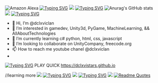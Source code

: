 ![Amazon Alexa](https://img.shields.io/badge/amazon%20alexa-52b5f7?style=for-the-badge&logo=amazon%20alexa&logoColor=white)
[![Typing SVG](https://readme-typing-svg.herokuapp.com?font=Fira+Code&pause=1000&width=435&lines=hello+⚠️🤖+howu+💬+jump+quickly)](https://git.io/typing-svg)
![](https://github.com/dclxviclan/happynewyearfemopresentapkgame/blob/main/Media_221211_122319.gif)
[![Typing SVG](https://readme-typing-svg.herokuapp.com?font=Fira+Code&pause=1000&width=435&lines=white+rabbit+find👀+truth+jump+quickly)](https://git.io/typing-svg)
![Anurag's GitHub stats](https://github-readme-stats.vercel.app/api?username=dclxviclan&hide=contribs,prs)
![](https://github.com/dclxviclan/FatalErrors/blob/main/miniGif_20221226043903.gif)
[![Typing SVG](https://readme-typing-svg.herokuapp.com?font=Fira+Code&pause=1000&width=435&lines=dclxviclan+network+game+studio+🤳🌐👽+for🤳🌐🎮)](https://git.io/typing-svg)
- 👋 Hi, I’m @dclxviclan
- 👀 I’m interested in gamedev, Unity3d, PyGame, MachineLearning, && AllAboutTechnologies
- 🌱 I’m currently learning c# python, html, css, javascript
- 💞️ I’m looking to collaborate on UnityCompany, freecode.org
- 📫 How to reach me youtube chanel @dclxviclan
- 
[![Typing SVG](https://readme-typing-svg.herokuapp.com?font=Fira+Code&pause=2000&width=450&lines=PLAY+NOW+🎃🎁+w🧞‍♂️💦+jump+quickly)](https://git.io/typing-svg)
PLAY QUICK https://dclxvistars.github.io
<!---
dclxviclan/dclxviclan is a ✨ special ✨ repository because its `README.md` (this file) appears on your GitHub profile.
You can click the Preview link to take a look at your changes.
--->
//learning more
![](https://github.com/dclxviclan/FatalErrors/blob/main/Media_221219_173639.gif)
[![Typing SVG](https://readme-typing-svg.herokuapp.com?font=Fira+Code&pause=4000&width=535&lines=ALL+LIFE+!$+.demo💤+jump+quickly)](https://git.io/typing-svg)
![](https://github.com/dclxviclan/FatalErrors/blob/main/miniGif_20221128001409.gif)
[![Typing SVG](https://readme-typing-svg.herokuapp.com?font=Fira+Code&pause=1000&width=500&lines=and+MAIN+:Hello+₩0rld!🦸‍♂️+jump+quickly)](https://git.io/typing-svg)
![](https://github.com/dclxviclan/FatalErrors/blob/main/20221226_042919.gif)
[![Readme Quotes](https://quotes-github-readme.vercel.app/api?type=horizontal&theme=dark)](https://github.com/piyushsuthar/github-readme-quotes)
